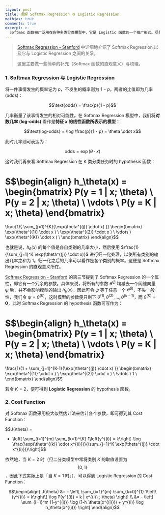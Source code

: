 ```yaml
---
layout: post
title: 理解 Softmax Regression 与 Logistic Regression
mathjax: true
comments: true
excerpt: >-
  Softmax 函数被广泛用在各种多类分类模型中，它是 Logistic 函数的一个推广形式。尽管形式上两者看似差距甚大，但内在本质其实是一致的。把 Logistic 函数看作为 Softmax 函数在二类分类任务时的特别情形、而不是把后者看成是前者的推广形式，可以更轻易地捕捉两者之间的关联。
---
```


> [Softmax Regression - Stanford](http://ufldl.stanford.edu/tutorial/supervised/SoftmaxRegression/) 中详细地介绍了 Softmax Regression 以及它与 Logistic Regression 之间的关系。  
>
> 这里主要做一些简单的补充（Softmax 函数的直观意义）与梳理。

### 1. Softmax Regression 与 Logistic Regression

将一件事情发生的概率记为 $p$，不发生的概率则为 $1 - p$，两者的比值即为几率 (odds)：

$$\text{odds} = \frac{p}{1 - p}$$

几率衡量了该事情发生的相对可能性。在 Softmax Regression 模型中，我们将**对数几率 (log-odds)** 看作是**特征 $x$ 的线性函数所表示的模型**：

$$\text{log-odds} = \log \frac{p}{1 - p} = \theta \cdot x$$

此时几率则可表达为：

$$\text{odds} = \exp(\theta \cdot x)$$

这时我们再来看 Softmax Regression 在 K 类分类任务时的 hypothesis 函数：

$$\begin{align}
h_\theta(x) =
\begin{bmatrix}
P(y = 1 | x; \theta) \\
P(y = 2 | x; \theta) \\
\vdots \\
P(y = K | x; \theta)
\end{bmatrix}
=
\frac{1}{ \sum_{j=1}^{K}{\exp(\theta^{(j)} \cdot x) }}
\begin{bmatrix}
\exp(\theta^{(1)} \cdot x ) \\
\exp(\theta^{(2)} \cdot x ) \\
\vdots \\
\exp(\theta^{(K)} \cdot x ) \\
\end{bmatrix}
\end{align}$$

也就是说，$h_\theta(x)$ 的每个值是各自类别的几率大小，然后使用 $\frac{1}{\sum_{j=1}^K \exp(\theta^{(j)} \cdot x)}$ 进行归一化处理，以使所有类别的输出几率之和为 1。归一化之后的几率可以看作是各个类别的概率。这便是 Softmax Regression 的直观意义所在。

[Softmax Regression - Stanford](http://ufldl.stanford.edu/tutorial/supervised/SoftmaxRegression/) 的第三节提到了 Softmax Regression 的一个属性，即它有一个冗余的参数。具体来说，将所有的参数 $\theta^{(j)}$ 均减去一个同维向量 $\psi$ 后，并不会影响模型的输出 $h_\theta(x)$。因此可令 $\psi$ 等于任意一个 $\theta^{(j)}$，不失一般性，我们令 $\psi = \theta^{(K)}$，这时模型的参数便只剩下 $\theta^{(1)}, \theta^{(2)}, \dots, \theta^{(k - 1)}$，而 $\theta^{(K)} = \mathbf{0}$，此时 Softmax Regression 的 hypothesis 函数可写作为：

$$\begin{align}
h_\theta(x) =
\begin{bmatrix}
P(y = 1 | x; \theta) \\
P(y = 2 | x; \theta) \\
\vdots \\
P(y = K | x; \theta)
\end{bmatrix}
=
\frac{1}{1 + \sum_{j=1}^{K-1}{\exp(\theta^{(j)} \cdot x) }}
\begin{bmatrix}
\exp(\theta^{(1)} \cdot x ) \\
\exp(\theta^{(2)} \cdot x ) \\
\vdots \\
1 \\
\end{bmatrix}
\end{align}$$

若令 $K = 2$，便可得到 **Logistic Regression** 的 hypothesis 函数。

### 2. Cost Function

对 Softmax 函数采用极大似然估计法来估计各个参数，即可得到其 Cost Function：

$$J(\theta) = 
- \left[ \sum_{i=1}^{m} \sum_{k=1}^{K}  1\left\{y^{(i)} = k\right\} \log \frac{\exp(\theta^{(k)} \cdot x^{(i)})}{\sum_{j=1}^K \exp(\theta^{(j)} \cdot x^{(i)})}\right]$$

依然地，当 $K = 2$ 时（但二分类模型中常将类别 $K$ 的取值设置为 $$\{0, 1\}$$，因此下式实际上是「当 $K = 1$ 时」），可以得到 Logistic Regression 的 Cost Function：

$$\begin{align}
J(\theta) &= - \left[ \sum_{i=1}^{m} \sum_{k=0}^{1} 1\left\{y^{(i)} = k\right\} \log P(y^{(i)} = k | x^{(i)} ; \theta) \right] \\
&= - \left[ \sum_{i=1}^m   (1-y^{(i)}) \log (1-h_\theta(x^{(i)})) + y^{(i)} \log h_\theta(x^{(i)}) \right]
\end{align}$$